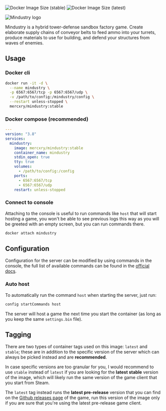 <!-- Badges -->
<!-- ![Docker Pulls](https://img.shields.io/docker/pulls/mercxry/mindustry) -->
![Docker Image Size (stable)](https://img.shields.io/docker/image-size/mercxry/mindustry/stable?label=img%20size%20%28stable%29&logo=docker)
![Docker Image Size (latest)](https://img.shields.io/docker/image-size/mercxry/mindustry/latest?label=img%20size%20%28latest%29&logo=docker)

![Mindustry logo](https://raw.githubusercontent.com/mercxry/docker-mindustry/main/assets/mindustry-logo.png)

Mindustry is a hybrid tower-defense sandbox factory game. Create elaborate supply chains of conveyor belts to feed ammo into your turrets, produce materials to use for building, and defend your structures from waves of enemies.

## Usage

### Docker cli

```sh
docker run -it -d \
  --name mindustry \
  -p 6567:6567/tcp -p 6567:6567/udp \
  -v /path/to/config:/mindustry/config \
  --restart unless-stopped \
  mercxry/mindustry:stable
```

### Docker compose (recommended)

```yaml
---
version: "3.8"
services:
  mindustry:
    image: mercxry/mindustry:stable
    container_name: mindustry
    stdin_open: true
    tty: true
    volumes:
      - /path/to/config:/config
    ports:
      - 6567:6567/tcp
      - 6567:6567/udp
    restart: unless-stopped
```

### Connect to console

Attaching to the console is useful to run commands like `host` that will start hosting a game, you won't be able to see previous logs this way as you will be greeted with an empty screen, but you can run commands there.

```sh
docker attach mindustry
```

## Configuration

Configuration for the server can be modified by using commands in the console, the full list of available commands can be found in the [official docs](https://mindustrygame.github.io/wiki/servers/#dedicated-server-configuration-options).

### Auto host

To automatically run the command `host` when starting the server, just run:

```sh
config startCommands host
```

The server will host a game the next time you start the container (as long as you keep the same `settings.bin` file).

## Tagging

There are two types of container tags used on this image: `latest` and `stable`; these are in addition to the specific version of the server which can always be picked instead and are **recommended**.

In case specific versions are too granular for you, I would recommend to use `stable` instead of `latest` if you are looking for the **latest stable** version of the image, which will likely run the same version of the game client that you start from Steam.

The `latest` tag instead runs the **latest pre-release** version that you can find on the [Github releases page](https://github.com/Anuken/Mindustry/releases) of the game, run this version of the image only if you are sure that you're using the latest pre-release game client.
